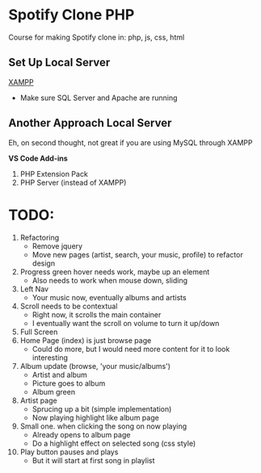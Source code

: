 # Spotify Clone PHP

Course for making Spotify clone in: php, js, css, html

## Set Up Local Server

[XAMPP](https://www.apachefriends.org/index.html)

- Make sure SQL Server and Apache are running

## Another Approach Local Server

Eh, on second thought, not great if you are using MySQL through XAMPP

**VS Code Add-ins**

1. PHP Extension Pack
1. PHP Server (instead of XAMPP)

# TODO:

1. Refactoring
   - Remove jquery
   - Move new pages (artist, search, your music, profile) to refactor design
1. Progress green hover needs work, maybe up an element
   - Also needs to work when mouse down, sliding
1. Left Nav
   - Your music now, eventually albums and artists
1. Scroll needs to be contextual
   - Right now, it scrolls the main container
   - I eventually want the scroll on volume to turn it up/down
1. Full Screen
1. Home Page (index) is just browse page
   - Could do more, but I would need more content for it to look interesting
1. Album update (browse, 'your music/albums')
   - Artist and album
   - Picture goes to album
   - Album green
1. Artist page
   - Sprucing up a bit (simple implementation)
   - Now playing highlight like album page
1. Small one. when clicking the song on now playing
   - Already opens to album page
   - Do a highlight effect on selected song (css style)
1. Play button pauses and plays
   - But it will start at first song in playlist
